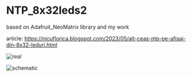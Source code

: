 # NTP_8x32leds2
based on Adafruit_NeoMatrix library and my work

article: https://nicuflorica.blogspot.com/2023/05/alt-ceas-ntp-pe-afisaj-din-8x32-leduri.html

![real](https://blogger.googleusercontent.com/img/b/R29vZ2xl/AVvXsEg-QCG0CCbnHoLtnC-AgkH-TtlNjhlxe7LyHW57IMaInH7pVgPVS3Mv7cqMd8SpKavHg9GKeG02QARhCMD4vt5B-SfXGrhKiNPp7wEtm4_h9bF0qSUVvY3hpHiEUu6p-6jq35U5twwGXzBrWZG_0tTAjTPubqMK4Djo0yu3lJ50XCqLJfSen-P3R1TdKg/s320/alt_ceas_8x32_00.jpg)

![schematic](https://github.com/tehniq3/NTP_8x32leds2/assets/4947574/e15fab5b-f29a-418c-8297-070816114db1)

